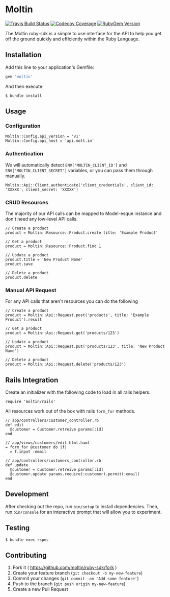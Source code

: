 # Moltin

[![Travis Build Status](https://img.shields.io/travis/moltin/ruby-sdk.svg)](https://travis-ci.org/moltin/ruby-sdk)
[![Codecov Coverage](https://img.shields.io/codecov/c/github/moltin/ruby-sdk.svg)](https://codecov.io/github/moltin/ruby-sdk)
[![RubyGem Version](https://badge.fury.io/rb/moltin.svg)](https://rubygems.org/gems/moltin)

The Moltin ruby-sdk is a simple to use interface for the API to help you get off the ground quickly and efficiently within the Ruby Language.



## Installation

Add this line to your application's Gemfile:

```ruby
gem 'moltin'
```

And then execute:

    $ bundle install



## Usage

### Configuration

```
Moltin::Config.api_version = 'v1'
Moltin::Config.api_host = 'api.molt.in'
```


### Authentication

We will automatically detect `ENV['MOLTIN_CLIENT_ID']` and `ENV['MOLTIN_CLIENT_SECRET']` variables, or you can pass them through manually.

```
Moltin::Api::Client.authenticate('client_credentials', client_id: 'XXXXX', client_secret: 'XXXXX')
```

### CRUD Resources

The majority of our API calls can be mapped to Model-esque instance and don't need any low-level API calls.

```
// Create a product
product = Moltin::Resource::Product.create title: 'Example Product'

// Get a product
product = Moltin::Resource::Product.find 1

// Update a product
product.title = 'New Product Name'
product.save

// Delete a product
product.delete
```


### Manual API Request

For any API calls that aren't resources you can do the following

```
// Create a product
product = Moltin::Api::Request.post('products', title: 'Example Product').result

// Get a product
product = Moltin::Api::Request.get('products/123')

// Update a product
product = Moltin::Api::Request.put('products/123', title: 'New Product Name')

// Delete a product
product = Moltin::Api::Request.delete('products/123')
```

## Rails Integration

Create an initializer with the following code to load in all rails helpers.

```
require 'moltin/rails'
```

All resources work out of the box with rails `form_for` methods.

```
// app/controllers/customer_controller.rb
def edit
  @customer = Customer.retreive params[:id]
end

// app/views/customers/edit.html.haml
= form_for @customer do |f|
  = f.input :email
  
// app/controllers/customers_controller.rb
def update
  @customer = Customer.retreive params[:id]
  @customer.update params.require(:customer).permit(:email)
end
```


## Development

After checking out the repo, run `bin/setup` to install dependencies. Then, run `bin/console` for an interactive prompt that will allow you to experiment.


## Testing

```
$ bundle exec rspec
```


## Contributing

1. Fork it ( https://github.com/moltin/ruby-sdk/fork )
2. Create your feature branch (`git checkout -b my-new-feature`)
3. Commit your changes (`git commit -am 'Add some feature'`)
4. Push to the branch (`git push origin my-new-feature`)
5. Create a new Pull Request

